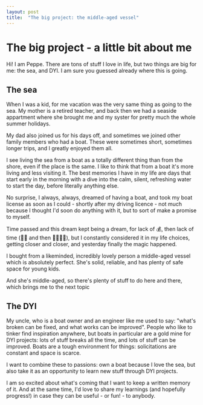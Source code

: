 ```yaml
---
layout: post
title:  "The big project: the middle-aged vessel"
---
```


# The big project - a little bit about me

Hi! I am Peppe. There are tons of stuff I love in life, but two things are big for me: the sea, and DYI. I am sure you guessed already where this is going.

## The sea

When I was a kid, for me vacation was the very same thing as going to the sea. My mother is a retired teacher, and back then we had a seaside appartment where she brought me and my syster for pretty much the whole summer holidays.

My dad also joined us for his days off, and sometimes we joined other family members who had a boat. These were sometimes short, sometimes longer trips, and I greatly enjoyed them all.

I see living the sea from a boat as a totally different thing than from the shore, even if the place is the same. I like to think that from a boat it's more living and less visiting it. The best memories I have in my life are days that start early in the morning with a dive into the calm, silent, refreshing water to start the day, before literally anything else.

No surprise, I always, always, dreamed of having a boat, and took my boat license as soon as I could - shortly after my driving licence - not much because I thought I'd soon do anything with it, but to sort of make a promise to myself.

Time passed and this dream kept being a dream, for lack of 💰, then lack of time (👨‍💻 and then 👨‍👩‍👧‍👦), but I constantly considered it in my life choices, getting closer and closer, and yesterday finally the magic happened.

I bought from a likeminded, incredibly lovely person a middle-aged vessel which is absolutely perfect. She's solid, reliable, and has plenty of safe space for young kids.

And she's middle-aged, so there's plenty of stuff to do here and there, which brings me to the next topic

## The DYI

My uncle, who is a boat owner and an engineer like me used to say: "what's broken can be fixed, and what works can be improved". People who like to tinker find inspiration anywhere, but boats in particular are a gold mine for DYI projects: lots of stuff breaks all the time, and lots of stuff can be improved. Boats are a tough environment for things: solicitations are constant and space is scarce.

I want to combine these to passions: own a boat because I love the sea, but also take it as an opportunity to learn new stuff through DYI projects.

I am so excited about what's coming that I want to keep a written memory of it. And at the same time, I'd love to share my learnings (and hopefully progress!) in case they can be useful - or fun! - to anybody.
